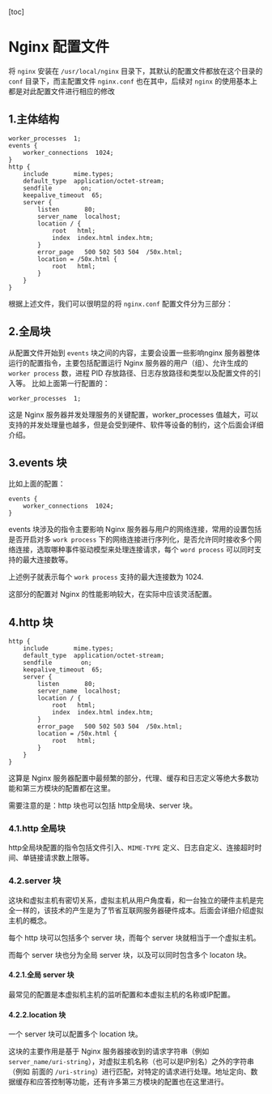 [toc]



# Nginx 配置文件

将 `nginx` 安装在 `/usr/local/nginx` 目录下，其默认的配置文件都放在这个目录的 `conf` 目录下，而主配置文件 `nginx.conf` 也在其中，后续对 `nginx` 的使用基本上都是对此配置文件进行相应的修改
## 1.主体结构
```
worker_processes  1;
events {
    worker_connections  1024;
}
http {
    include       mime.types;
    default_type  application/octet-stream;
    sendfile        on;
    keepalive_timeout  65;
    server {
        listen       80;
        server_name  localhost;
        location / {
            root   html;
            index  index.html index.htm;
        }
        error_page   500 502 503 504  /50x.html;
        location = /50x.html {
            root   html;
        }
    }
}
```
根据上述文件，我们可以很明显的将 `nginx.conf` 配置文件分为三部分：
## 2.全局块
从配置文件开始到 `events` 块之间的内容，主要会设置一些影响nginx 服务器整体运行的配置指令，主要包括配置运行 Nginx 服务器的用户（组）、允许生成的 `worker process` 数，进程 PID 存放路径、日志存放路径和类型以及配置文件的引入等。
比如上面第一行配置的：

```
worker_processes  1;
```
这是 Nginx 服务器并发处理服务的关键配置，worker_processes 值越大，可以支持的并发处理量也越多，但是会受到硬件、软件等设备的制约，这个后面会详细介绍。
## 3.events 块
比如上面的配置：
```
events {
    worker_connections  1024;
}
```
events 块涉及的指令主要影响 Nginx 服务器与用户的网络连接，常用的设置包括是否开启对多 `work process` 下的网络连接进行序列化，是否允许同时接收多个网络连接，选取哪种事件驱动模型来处理连接请求，每个 `word process` 可以同时支持的最大连接数等。

上述例子就表示每个 `work process` 支持的最大连接数为 1024.

这部分的配置对 Nginx 的性能影响较大，在实际中应该灵活配置。

## 4.http 块
```
http {
    include       mime.types;
    default_type  application/octet-stream;
    sendfile        on;
    keepalive_timeout  65;
    server {
        listen       80;
        server_name  localhost;
        location / {
            root   html;
            index  index.html index.htm;
        }
        error_page   500 502 503 504  /50x.html;
        location = /50x.html {
            root   html;
        }
    }
}
```
这算是 Nginx 服务器配置中最频繁的部分，代理、缓存和日志定义等绝大多数功能和第三方模块的配置都在这里。

需要注意的是：http 块也可以包括 http全局块、server 块。

### 4.1.http 全局块
http全局块配置的指令包括文件引入、`MIME-TYPE` 定义、日志自定义、连接超时时间、单链接请求数上限等。
### 4.2.server 块
这块和虚拟主机有密切关系，虚拟主机从用户角度看，和一台独立的硬件主机是完全一样的，该技术的产生是为了节省互联网服务器硬件成本。后面会详细介绍虚拟主机的概念。

每个 http 块可以包括多个 server 块，而每个 server 块就相当于一个虚拟主机。

而每个 server 块也分为全局 server 块，以及可以同时包含多个 locaton 块。

#### 4.2.1.全局 server 块
最常见的配置是本虚拟机主机的监听配置和本虚拟主机的名称或IP配置。
#### 4.2.2.location 块
一个 server 块可以配置多个 location 块。

这块的主要作用是基于 Nginx  服务器接收到的请求字符串（例如 `server_name/uri-string`），对虚拟主机名称（也可以是IP别名）之外的字符串（例如 前面的 `/uri-string`）进行匹配，对特定的请求进行处理。地址定向、数据缓存和应答控制等功能，还有许多第三方模块的配置也在这里进行。